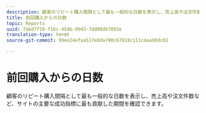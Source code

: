 ```yaml
---
description: 顧客のリピート購入間隔として最も一般的な日数を表示し、売上高や注文件数など、サイトの主要な成功指標に最も貢献した期間を確認できます。
title: 前回購入からの日数
topic: Reports
uuid: 7abd7f10-f16c-454b-99d3-7dd08db7892e
translation-type: tm+mt
source-git-commit: 99ee24efaa517e8da700c67818c111c4aa90dc02

---
```



# 前回購入からの日数

顧客のリピート購入間隔として最も一般的な日数を表示し、売上高や注文件数など、サイトの主要な成功指標に最も貢献した期間を確認できます。

